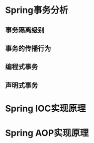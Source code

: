 # Spring事务分析 #
## 事务隔离级别 ##
## 事务的传播行为 ##
## 编程式事务 ##
## 声明式事务 ##

# Spring IOC实现原理 #

# Spring AOP实现原理 #